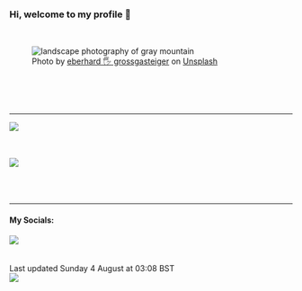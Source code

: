 <h3>Hi, welcome to my profile 👋</h3>

<br />
<figure>
  <img
    src="https://images.unsplash.com/photo-1532423622396-10a3f979251a?crop=entropy&cs=tinysrgb&fit=max&fm=jpg&ixid=M3wyNzQ3MDB8MHwxfHJhbmRvbXx8fHx8fHx8fDE3MjI3MzM3NDF8&ixlib=rb-4.0.3&q=80&w=1080&auto=format"
    alt="landscape photography of gray mountain" 
  />
  <figcaption>Photo by <a
    href="https://unsplash.com/@eberhardgross?utm_source=Profile%20readme&utm_medium=referral">eberhard 🖐 grossgasteiger</a> on <a
    href="https://unsplash.com/?utm_source=Profile%20readme&utm_medium=referral">Unsplash</a></figcaption>
</figure>




  <br /><br /><br />

<hr />
<img
  src="https://github-readme-stats.vercel.app/api?username=shanelucy&show_icons=true&theme=calm"
/>
<br /><br /><br />

<img 
  src="https://github-readme-stats.vercel.app/api/top-langs/?username=shanelucy&theme=calm"
/>
<br /><br /><br /><br />
<hr />
<h4>My Socials:</h4>
<a href="https://uk.linkedin.com/in/shane-lucy-4735b616a">
  <img
    src="https://img.shields.io/badge/linkedin%20-%230077B5.svg?&style=for-the-badge&logo=linkedin&logoColor=white"
  />
</a>
<br /><br /><br />
Last updated Sunday 4 August at 03:08 BST
<br />
<img
  src="https://github.com/ShaneLucy/ShaneLucy/workflows/README%20build/badge.svg"
/>
